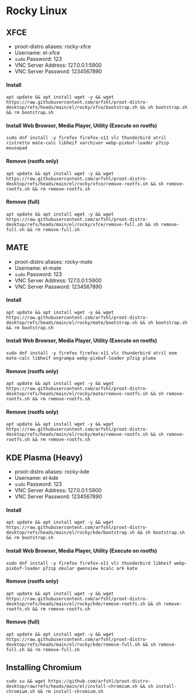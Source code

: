 # Rocky Linux

## XFCE
- proot-distro aliases: rocky-xfce
- Username: el-xfce
- `sudo` Password: 123
- VNC Server Address: 127.0.0.1:5900
- VNC Server Password: 1234567890


#### Install
    apt update && apt install wget -y && wget https://raw.githubusercontent.com/arfshl/proot-distro-desktop/refs/heads/main/el/rocky/xfce/bootstrap.sh && sh bootstrap.sh && rm bootstrap.sh

#### Install Web Browser, Media Player, Utility (Execute on rootfs)
    sudo dnf install -y firefox firefox-x11 vlc thunderbird atril ristretto mate-calc libheif xarchiver webp-pixbuf-loader p7zip mousepad 

#### Remove (rootfs only)
    apt update && apt install wget -y && wget https://raw.githubusercontent.com/arfshl/proot-distro-desktop/refs/heads/main/el/rocky/xfce/remove-rootfs.sh && sh remove-rootfs.sh && rm remove-rootfs.sh
#### Remove (full)
    apt update && apt install wget -y && wget https://raw.githubusercontent.com/arfshl/proot-distro-desktop/refs/heads/main/el/rocky/xfce/remove-full.sh && sh remove-full.sh && rm remove-full.sh    


## MATE
- proot-distro aliases: rocky-mate
- Username: el-mate
- `sudo` Password: 123
- VNC Server Address: 127.0.0.1:5900
- VNC Server Password: 1234567890


#### Install
    apt update && apt install wget -y && wget https://raw.githubusercontent.com/arfshl/proot-distro-desktop/refs/heads/main/el/rocky/mate/bootstrap.sh && sh bootstrap.sh && rm bootstrap.sh

#### Install Web Browser, Media Player, Utility (Execute on rootfs)
    sudo dnf install -y firefox firefox-x11 vlc thunderbird atril eom mate-calc libheif engrampa webp-pixbuf-loader p7zip pluma

#### Remove (rootfs only)
    apt update && apt install wget -y && wget https://raw.githubusercontent.com/arfshl/proot-distro-desktop/refs/heads/main/el/rocky/mate/remove-rootfs.sh && sh remove-rootfs.sh && rm remove-rootfs.sh
#### Remove (rootfs only)
    apt update && apt install wget -y && wget https://raw.githubusercontent.com/arfshl/proot-distro-desktop/refs/heads/main/el/rocky/mate/remove-rootfs.sh && sh remove-rootfs.sh && rm remove-rootfs.sh
    

## KDE Plasma (Heavy)
- proot-distro aliases: rocky-kde
- Username: el-kde
- `sudo` Password: 123
- VNC Server Address: 127.0.0.1:5900
- VNC Server Password: 1234567890

#### Install
    apt update && apt install wget -y && wget https://raw.githubusercontent.com/arfshl/proot-distro-desktop/refs/heads/main/el/rocky/kde/bootstrap.sh && sh bootstrap.sh && rm bootstrap.sh

#### Install Web Browser, Media Player, Utility (Execute on rootfs)
    sudo dnf install -y firefox firefox-x11 vlc thunderbird libheif webp-pixbuf-loader p7zip okular gwenview kcalc ark kate
#### Remove (rootfs only)
    apt update && apt install wget -y && wget https://raw.githubusercontent.com/arfshl/proot-distro-desktop/refs/heads/main/el/rocky/kde/remove-rootfs.sh && sh remove-rootfs.sh && rm remove-rootfs.sh
#### Remove (full)
    apt update && apt install wget -y && wget https://raw.githubusercontent.com/arfshl/proot-distro-desktop/refs/heads/main/el/rocky/kde/remove-full.sh && sh remove-full.sh && rm remove-full.sh

## Installing Chromium
    sudo su && wget https://github.com/arfshl/proot-distro-desktop/raw/refs/heads/main/el/install-chromium.sh && sh install-chromium.sh && rm install-chromium.sh
